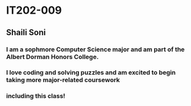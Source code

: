 # IT202-009
## Shaili Soni
### I am a sophmore Computer Science major and am part of the Albert Dorman Honors College. 
### I love coding and solving puzzles and am excited to begin taking more major-related coursework
### including this class!
